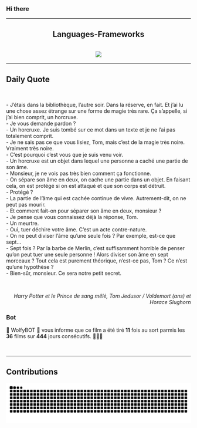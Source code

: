 ### Hi there
<hr/>
<p>
</p>
<h2 align="center">
 Languages-Frameworks
</h2>
<br/>
<div align="center">
 <a href="https://skillicons.dev">
  <img src="https://skillicons.dev/icons?i=react,nextjs,aws,docker,mongodb,python,express,django,html,css,tailwind,javascript,ts,nodejs,github"/>
 </a>
</div>
<hr/>
<div>
 <h2>
  Daily Quote
 </h2>
 <br/>
 <div>
  <p id="quote">
   - J’étais dans la bibliothèque, l’autre soir. Dans la réserve, en fait. Et j’ai lu une chose assez étrange sur une forme de magie très rare. Ça s’appelle, si j’ai bien comprit, un horcruxe.
<br>- Je vous demande pardon ?
<br>- Un horcruxe. Je suis tombé sur ce mot dans un texte et je ne l’ai pas totalement comprit.
<br>- Je ne sais pas ce que vous lisiez, Tom, mais c’est de la magie très noire. Vraiment très noire.
<br>- C’est pourquoi c’est vous que je suis venu voir.
<br>- Un horcruxe est un objet dans lequel une personne a caché une partie de son âme.
<br>- Monsieur, je ne vois pas très bien comment ça fonctionne.
<br>- On sépare son âme en deux, on cache une partie dans un objet. En faisant cela, on est protégé si on est attaqué et que son corps est détruit.
<br>- Protégé ?
<br>- La partie de l’âme qui est cachée continue de vivre. Autrement-dit, on ne peut pas mourir.
<br>- Et comment fait-on pour séparer son âme en deux, monsieur ?
<br>- Je pense que vous connaissez déjà la réponse, Tom.
<br>- Un meurtre.
<br>- Oui, tuer déchire votre âme. C’est un acte contre-nature.
<br>- On ne peut diviser l’âme qu’une seule fois ? Par exemple, est-ce que sept…
<br>- Sept fois ? Par la barbe de Merlin, c’est suffisamment horrible de penser qu’on peut tuer une seule personne ! Alors diviser son âme en sept morceaux ? Tout cela est purement théorique, n’est-ce pas, Tom ? Ce n’est qu’une hypothèse ?
<br>- Bien-sûr, monsieur. Ce sera notre petit secret.
  </p>
 </div>
 <br/>
 <div align="right">
  <p id="movie" style="text-align: right; font-style: italic;">
   Harry Potter et le Prince de sang mêlé, Tom Jedusor / Voldemort (ans) et Horace Slughorn
  </p>
 </div>
 <div>
  <h3>
   Bot
  </h3>
  <p id="bot">
   🤖 WolfyBOT 🤖 vous informe que ce film a été tiré <b>11</b> fois au sort parmis les <b>36</b> films sur <b>444</b> jours consécutifs. 🎲🎲🎲
  </p>
 </div>
 <br/>
</div>
<hr/>
<div>
 <h2>
  Contributions
 </h2>
 <img alt="snake gif" src="https://github.com/Loupthevenin/Loupthevenin/blob/output/github-contribution-grid-snake-dark.svg"/>
</div>
